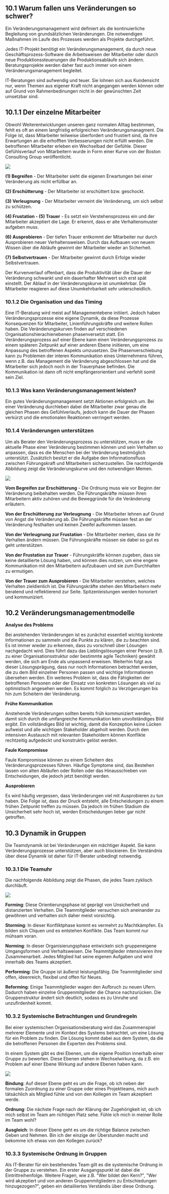 ## 10.1 Warum fallen uns Veränderungen so schwer?

Ein Veränderungsmanagement wird definiert als die kontinuierliche Begleitung von grundsätzlichen Veränderungen. Die notwendigen Maßnahmen im Laufe des Prozesses werden als Projekte durchgeführt. 

Jedes IT-Projekt benötigt ein Veränderungsmanagement, da durch neue Geschäftsprozess-Software die Arbeitsweisen der Mitarbeiter oder durch neue Produktionssteuerungen die Produktionsabläufe sich ändern.  Beratungsprojekte werden daher fast auch immer von einem Veränderungsmanagement begleitet.

IT-Beratungen sind aufwendig und teuer. Sie lohnen sich aus Kundensicht nur, wenn Themen aus eigener Kraft nicht angegangen werden können oder auf Grund von Rahmenbedinungen nicht in der gewünschten Zeit umsetzbar sind.

## 10.1.1 Der einzelne Mitarbeiter

Obwohl Weiterentwicklungen unseren ganz normalen Alltag bestimmen, fehlt es oft an einem langfristig erfolgreichen Veränderungsmanagment. Die Folge ist, dass Mitarbeiter teilweise überfordert und frustiert sind, da ihre Erwartungen an die erhofften Verbesserungen nicht erfüllt werden. Die betroffenen Mitarbeiter erleben ein Wechselbad der Gefühle. Dieser Gefühlsverlauf von Mitarbeitern wurde in Form einer Kurve von der Boston Consulting Group veröffentlicht.

![](../assets/gefuehlsverlauf.PNG)



**(1) Begreifen** -  Der Mitarbeiter sieht die eigenen Erwartungen bei einer Veränderung als nicht erfüllbar an.

**(2) Erschütterung** - Der Mitarbeiter ist erschüttert bzw. geschockt.

**(3) Verleugnung** - Der Mitarbeiter verneint die Veränderung, um sich selbst zu schützen.

**(4) Frustation -  (5) Trauer** - Es setzt ein Verstehensprozess ein und der Mitarbeiter akzeptiert die Lage. Er erkennt, dass er alte Verhaltensmuster aufgeben muss.

**(6) Ausprobieren** - Der tiefen Trauer entkommt der Mitarbeiter nur durch Ausprobieren neuer Verhaltensweisen. Durch das Aufbauen  von neuem Wissen über die Abläufe gewinnt der Mitarbeiter wieder an Sicherheit.

**(7) Selbstvertrauen** - Der Mitarbeiter gewinnt durch Erfolge wieder Selbstvertrauen.

Der Kurvenverlauf offenbart, dass die Produktivität über die Dauer der Veränderung schwankt und ein dauerhafter Mehrwert sich erst spät einstellt. Der Ablauf in der Veränderungskurve ist unumkehrbar. Die Mitarbeiter reagieren auf diese Unumkehrbarkeit sehr unterscheidlich.

### 10.1.2 Die Organisation und das Timing

Eine IT-Beratung wird meist auf Managementebene initiiert. Jedoch haben Veränderungsprozesse eine eigene Dynamik, da diese Prozesse Konsequenzen für Mitarbeiter, Linienführungskräfte und weitere Rollen haben. Die Veränderungskurven finden auf verschiedenen Organisationshierachienebenen phasenversetzt statt. Ein Veränderungsprozess auf einer Ebene kann einen Veränderungsprozess zu einem späteren Zeitpunkt auf einer anderen Ebene iniitieren, um eine Anpassung des betroffenen Aspekts umzusetzen. Die Phasenverschiebung kann zu Problemen der interen Kommunikation eines Unternehmens führen, wenn z.B. das Management die Veränderung abgeschlossen hat und die Mitarbeiter sich jedoch noch in der Trauerphase befinden. Die Kommunikation ist dann oft nicht empfängerorientiert und verfehlt somit sein Ziel.

### 10.1.3 Was kann Veränderungsmanagement leisten?

Ein gutes Veränderungsmanagement setzt Aktionen erfolgreich um. Bei einer Veränderung durchleben dabei die Mitarbeiter zwar genau die gleichen Phasen des Gefühlverlaufs, jedoch kann die Dauer der Phasen verkürzt und die emotionalen Reaktionen verringert werden.

### 10.1.4 Veränderungen unterstützen

Um als Berater den Veränderungsprozess zu unterstützen, muss er die aktuelle Phase einer Veränderung bestimmen können und sein Verhalten so anpassen, dass es die Menschen bei der Veränderung bestmöglich unterstützt. Zusätzlich besitzt er die Aufgabe den Informationsfluss zwischen Führungskraft und Mitarbeitern sicherzustellen. Die nachfolgende Abbildung zeigt die Veränderungskurve und den notwendigen Memen.

![](../assets/gefuehlsverlauf_meme.PNG)

**Vom Begreifen zur Erschütterung** - Die Ordnung muss wie vor Beginn der Veränderung beibehalten werden. Die Führungskräfte müssen ihren Mitarbeitern aktiv zuhören und die Beweggründe für die Veränderung erläutern.

**Von der Erschütterung zur Verleugnung** - Die Mitarbeiter lehnen auf Grund von Angst die Veränderung ab. Die Führungskräfte müssen fest an der Veränderung festhalten und keinen Zweifel aufkommen lassen.

**Von der Verleugnung zur Frustation** - Die Mitarbeiter merken, dass sie ihr Verhalten ändern müssen. Die Führungskräfte müssen sie dabei so gut es geht unterstützen.

**Von der Frustation zur Trauer** - Führungskräfte können zugeben, dass sie keine detaillierte Lösung haben,  und können dies nutzen, um eine engere Kommunikation mit den Mitarbeitern aufzubauen und sie zum Durchhalten zu ermutigen.

**Von der Trauer zum Ausprobieren** - Die Mitarbeiter verstehen, welches Verhalten zieldienlich ist. Die Führungskräfte stehen den Mitarbeitern mehr beratend und reflektierend zur Seite. Spitzenleistungen werden honoriert und kommuniziert.

## 10.2 Veränderungsmanagementmodelle

**Analyse des Problems**

Bei anstehenden Veränderungen ist es zunächst essentiell wichtig konkrete Informationen zu sammeln und die Punkte zu klären, die zu beachten sind. Es ist immer wieder zu erkennen, dass zu vorschnell über Lösungen nachgedacht wird. Dies führt dazu das Lieblingslösungen einer Person (z.B. zu einer Organisationsstruktur oder bestimmte agile Techniken) gewählt werden, die sich am Ende als unpassend erweisen. Weiterhin folgt aus dieser Lösungsprägung, dass nur noch Informationen betrachtet werden, die zu dem Bild einzelner Personen passen und wichtige Informationen übersehen werden.  Ein weiteres Problem ist, dass die Fähigkeiten der betroffenen Personen oder der Einsatz von konkreten Lösungen als viel zu optimistisch angesehen werden. Es kommt folglich zu Verzögerungen bis hin zum Scheitern der Veränderung.

**Frühe Kommunikation**

Anstehende Veränderungen sollten bereits früh kommuniziert werden, damit sich durch die umfangreiche Kommunikation kein unvollständiges Bild ergibt. Ein vollständiges Bild ist wichtig, damit die Konzeption keine Lücken aufweist und alle wichtigen Stakeholder abgeholt werden. Durch den intensiven Austausch mit relevanten Stakeholdern können Konflikte rechtzeitig aufgedeckt und konstruktiv gelöst werden.

**Faule Kompromisse**

Faule Kompromisse können zu einem Scheitern des Veränderungsprozesses führen. Häufige Symptome sind, das Bestehen lassen von alten Abläufen oder Rollen oder das Hinausschieben von Entscheidungen, die jedoch jetzt benötigt werden.

**Ausprobieren**

Es wird häufig vergessen, dass Veränderungen viel mit Ausprobieren zu tun haben. Die Folge ist, dass der Druck entsteht, alle Entscheidungen zu einem frühen Zeitpunkt treffen zu müssen. Da jedoch im frühen Stadium die Unsicherheit sehr hoch ist, werden Entscheidungen lieber gar nicht getroffen.



## 10.3 Dynamik in Gruppen

Die Teamdynamik ist bei Veränderungen ein mächtiger Aspekt. Sie kann Veränderungsprozesse unterstützen, aber auch blockieren. Ein Verständnis über diese Dynamik ist daher für IT-Berater unbedingt notwendig.

### 10.3.1 Die Teamuhr

Die nachfolgende Abbildung zeigt die Phasen, die jedes Team zyklisch durchläuft.

![](../assets/teamzyklus.PNG)



**Forming**: Diese Orientierungsphase ist geprägt von Unsicherheit und distanzierten Verhalten. Die Teammitglieder versuchen sich aneinander zu gewöhnen und verhalten sich daher meist vorsichtig.

**Storming**: In dieser Konfliktphase kommt es vermehrt zu Machtkämpfen. Es bilden sich Cliquen und es entstehen Konflikte. Das Team kommt nur mühsam voran. 

**Norming**: In dieser Organisierungsphase entwickeln sich gruppeneigene Umgangsformen und Verhaltsweisen. Die Teammitglieder intensivieren ihre Zusammenarbeit. Jedes Mitglied hat seine eigenen Aufgaben und wird innerhalb des Teams akzeptiert.

**Performing**: Die Gruppe ist äußerst leistungsfähig. Die Teammitglieder sind offen, ideenreich, flexibel und offen für Neues.

**Reforming**: Einige Teammitglieder wagen den Aufbruch zu neuen Ufern. Dadurch haben einzelne Gruppenmitglieder die Chance nachzurücken. Die Gruppenstruktur ändert sich deutlich, sodass es zu Unruhe und unzufirdenheit kommt.

### 10.3.2 Systemische Betrachtungen und Grundregeln

Bei einer systemischen Organisationsberatung wird das Zusammenspiel mehrerer Elemente und im Kontext des Systems betrachtet, um eine Lösung für ein Problem zu finden. Die Lösung kommt dabei aus dem System, da die die betroffenen Personen die Experten des Problems sind.

In einem System gibt es drei Ebenen, um die eigene Position innerhalb einer Gruppe zu bewerten. Diese Ebenen stehen in Wechselwirkung, da z.B. ein Problem auf einer Ebene Wirkung auf andere Ebenen haben kann.

![](../assets/bindung_ordnung_ausgleich.PNG)

**Bindung**: Auf dieser Ebene geht es um die Frage, ob ich neben der formalen Zuordnung zu einer Gruppe oder eines Projektteams, mich auch tätsächlich als Mitglied fühle und von den Kollegen im Team akzeptiert werde.

**Ordnung**: Die nächste Frage nach der Klärung der Zugehörigkeit ist, ob ich mich selbst im Team am richtigen Platz sehe. Fühle ich mich in meiner Rolle im Team wohl?

**Ausgleich**: In dieser Ebene geht es um die richtige Balance zwischen Geben und Nehmen. Bin ich der einzige der Überstunden macht und bekomme ich etwas von den Kollegen zurück?



### 10.3.3 Systemische Ordnung in Gruppen

Als IT-Berater für ein bestehendes Team gilt es die systemische Ordnung in der Gruppe zu verstehen. Ein erster Ausgangspunkt ist dabei die Eintrittreihenfolge. Weitere Fragen, wie z.B. "Wer bildet den Kern?", "Wer wird akzeptiert und von anderen Gruppenmitgliedern zu Entschiedungen hinzugezogen?", geben ein detailiiertes Verständis über diese Ordnung.
